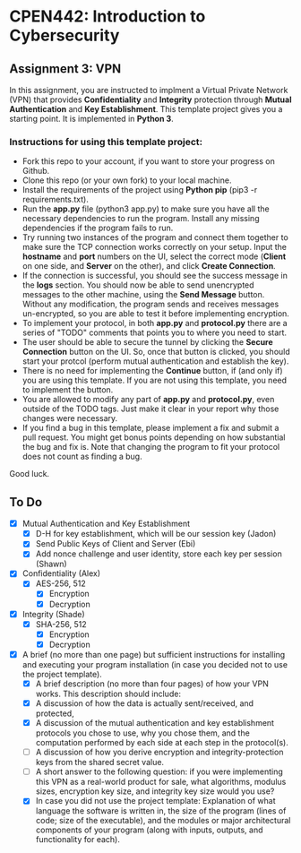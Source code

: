 # CPEN442: Introduction to Cybersecurity
## Assignment 3: VPN

In this assignment, you are instructed to implment a Virtual Private Network (VPN) that provides **Confidentiality** and **Integrity** protection through **Mutual Authentication** and **Key Establishment**. This template project gives you a starting point. It is implemented in **Python 3**. 

### Instructions for using this template project:
- Fork this repo to your account, if you want to store your progress on Github.
- Clone this repo (or your own fork) to your local machine.
- Install the requirements of the project using **Python pip** (pip3 -r requirements.txt).
- Run the **app.py** file (python3 app.py) to make sure you have all the necessary dependencies to run the program. Install any missing dependencies if the program fails to run.
- Try running two instances of the program and connect them together to make sure the TCP connection works correctly on your setup. Input the **hostname** and **port** numbers on the UI, select the correct mode (**Client** on one side, and **Server** on the other), and click **Create Connection**.
- If the connection is successful, you should see the success message in the **logs** section. You should now be able to send unencrypted messages to the other machine, using the **Send Message** button. Without any modification, the program sends and receives messages un-encrypted, so you are able to test it before implementing encryption.
- To implement your protocol, in both **app.py** and **protocol.py** there are a series of "TODO" comments that points you to where you need to start.
- The user should be able to secure the tunnel by clicking the **Secure Connection** button on the UI. So, once that button is clicked, you should start your protcol (perform mutual authentication and establish the key).
- There is no need for implementing the **Continue** button, if (and only if) you are using this template. If you are not using this template, you need to implement the button. 
- You are allowed to modify any part of **app.py** and **protocol.py**, even outside of the TODO tags. Just make it clear in your report why those changes were necessary.
- If you find a bug in this template, please implement a fix and submit a pull request. You might get bonus points depending on how substantial the bug and fix is. Note that changing the program to fit your protocol does not count as finding a bug.

Good luck.


## To Do
- [x] Mutual Authentication and Key Establishment 
    - [x] D-H for key establishment, which will be our session key (Jadon)
    - [x] Send Public Keys of Client and Server (Ebi)
    - [x] Add nonce challenge and user identity, store each key per session (Shawn)
- [x] Confidentiality (Alex)
    - [x] AES-256, 512
        - [x] Encryption
        - [x] Decryption
- [x] Integrity (Shade)
    - [x]  SHA-256, 512
        - [x] Encryption
        - [x] Decryption
- [X]  A brief (no more than one page) but sufficient instructions for installing and executing your program installation (in case you decided not to use the project template).
    - [x]  A brief description (no more than four pages) of how your VPN works. This description should include:
    - [x]  A discussion of how the data is actually sent/received, and protected,
    - [x]  A discussion of the mutual authentication and key establishment protocols you chose to use, why you chose them, and the computation performed by each side at each step in the protocol(s).
    - [ ]  A discussion of how you derive encryption and integrity-protection keys from the shared secret value.
    - [ ]  A short answer to the following question: if you were implementing this VPN as a real-world product for sale, what algorithms, modulus sizes, encryption key size, and integrity key size would you use?
    - [x]  In case you did not use the project template: Explanation of what language the software is written in, the size of the program (lines of code; size of the executable), and the modules or major architectural components of your program (along with inputs, outputs, and functionality for each).

